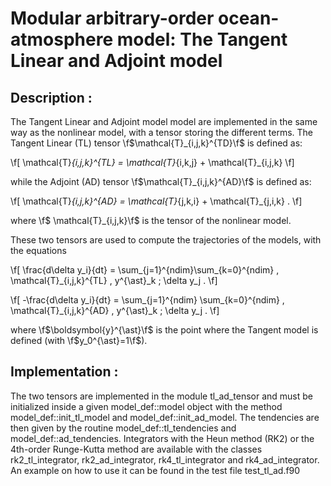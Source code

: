 #  Modular arbitrary-order ocean-atmosphere model: The Tangent Linear and Adjoint model #

## Description : ##

 The Tangent Linear and Adjoint model model are implemented in the same way as the nonlinear model, with a tensor storing the different terms. The Tangent Linear (TL) tensor \f$\mathcal{T}_{i,j,k}^{TD}\f$ is defined as:

\f[ \mathcal{T}_{i,j,k}^{TL} = \mathcal{T}_{i,k,j} + \mathcal{T}_{i,j,k} \f]

while the Adjoint (AD) tensor \f$\mathcal{T}_{i,j,k}^{AD}\f$ is defined as:

\f[ \mathcal{T}_{i,j,k}^{AD} = \mathcal{T}_{j,k,i} + \mathcal{T}_{j,i,k} . \f]

where \f$ \mathcal{T}_{i,j,k}\f$ is the tensor of the nonlinear model.

These two tensors are used to compute the trajectories of the models, with the equations

\f[  \frac{d\delta y_i}{dt} = \sum_{j=1}^{ndim}\sum_{k=0}^{ndim} \, \mathcal{T}_{i,j,k}^{TL} \, y^{\ast}_k \; \delta y_j . \f]

\f[   -\frac{d\delta y_i}{dt} = \sum_{j=1}^{ndim} \sum_{k=0}^{ndim} \, \mathcal{T}_{i,j,k}^{AD} \, y^{\ast}_k \; \delta y_j . \f]

where \f$\boldsymbol{y}^{\ast}\f$ is the point where the Tangent model is defined (with \f$y_0^{\ast}=1\f$).

## Implementation : ##

The two tensors are implemented in the module tl_ad_tensor and must be initialized inside a given model_def::model object with the method model_def::init_tl_model and model_def::init_ad_model. The tendencies are then given by the routine model_def::tl_tendencies and model_def::ad_tendencies. Integrators with the Heun method (RK2) or the 4th-order Runge-Kutta method are available with the classes rk2_tl_integrator, rk2_ad_integrator, rk4_tl_integrator and rk4_ad_integrator. An example on how to use it can be found in the test file test_tl_ad.f90
